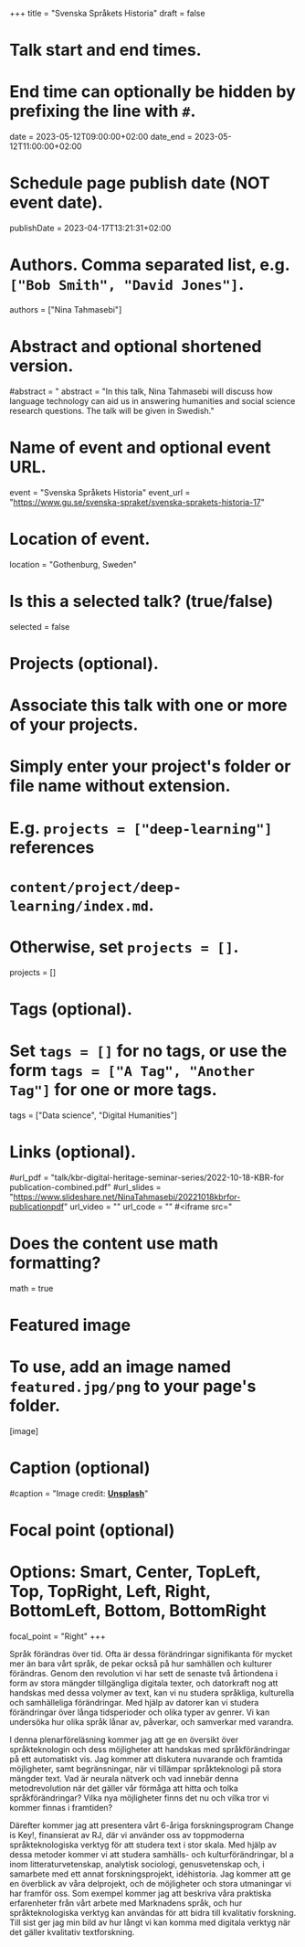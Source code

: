 +++
title = "Svenska Språkets Historia"
draft = false

# Talk start and end times.
#   End time can optionally be hidden by prefixing the line with `#`.
date = 2023-05-12T09:00:00+02:00
date_end = 2023-05-12T11:00:00+02:00

# Schedule page publish date (NOT event date).
publishDate = 2023-04-17T13:21:31+02:00


# Authors. Comma separated list, e.g. `["Bob Smith", "David Jones"]`.
authors = ["Nina Tahmasebi"]

# Abstract and optional shortened version.
#abstract = "
abstract = "In this talk, Nina Tahmasebi will discuss how language technology can aid us in answering humanities and social science research questions. The talk will be given in Swedish." 

# Name of event and optional event URL.
event = "Svenska Språkets Historia"
event_url = "https://www.gu.se/svenska-spraket/svenska-sprakets-historia-17"

# Location of event.
location = "Gothenburg, Sweden"

# Is this a selected talk? (true/false)
selected = false

# Projects (optional).
#   Associate this talk with one or more of your projects.
#   Simply enter your project's folder or file name without extension.
#   E.g. `projects = ["deep-learning"]` references
#   `content/project/deep-learning/index.md`.
#   Otherwise, set `projects = []`.
projects = []

# Tags (optional).
#   Set `tags = []` for no tags, or use the form `tags = ["A Tag", "Another Tag"]` for one or more tags.
tags = ["Data science", "Digital Humanities"]

# Links (optional).
#url_pdf = "talk/kbr-digital-heritage-seminar-series/2022-10-18-KBR-for publication-combined.pdf"
#url_slides = "https://www.slideshare.net/NinaTahmasebi/20221018kbrfor-publicationpdf"
url_video = ""
url_code = ""
#<iframe src="

# Does the content use math formatting?
math = true

# Featured image
# To use, add an image named `featured.jpg/png` to your page's folder.
[image]

  # Caption (optional)
  #caption = "Image credit: [**Unsplash**](https://unsplash.com/photos/bzdhc5b3Bxs)"

  # Focal point (optional)
  # Options: Smart, Center, TopLeft, Top, TopRight, Left, Right, BottomLeft, Bottom, BottomRight
  focal_point = "Right"
+++

Språk förändras över tid. Ofta är dessa förändringar signifikanta för mycket mer än bara vårt språk, de pekar också på hur samhällen och kulturer förändras. Genom den revolution vi har sett de senaste två årtiondena i form av stora mängder tillgängliga digitala texter, och datorkraft nog att handskas med dessa volymer av text, kan vi nu studera språkliga, kulturella och samhälleliga förändringar. Med hjälp av datorer kan vi studera förändringar över långa tidsperioder och olika typer av genrer. Vi kan undersöka hur olika språk lånar av, påverkar, och samverkar med varandra. 

I denna plenarföreläsning kommer jag att ge en översikt över språkteknologin och dess möjligheter att handskas med språkförändringar på ett automatiskt vis. Jag kommer att diskutera nuvarande och framtida möjligheter, samt begränsningar, när vi tillämpar språkteknologi på stora mängder text.  Vad är neurala nätverk och vad innebär denna metodrevolution när det gäller vår förmåga att hitta och tolka språkförändringar? Vilka nya möjligheter finns det nu och vilka tror vi kommer finnas i framtiden? 

Därefter kommer jag att presentera vårt 6-åriga forskningsprogram Change is Key!, finansierat av RJ, där vi använder oss av toppmoderna språkteknologiska verktyg för att studera text i stor skala. Med hjälp av dessa metoder kommer vi att studera samhälls- och kulturförändringar, bl a inom litteraturvetenskap, analytisk sociologi, genusvetenskap och, i samarbete med ett annat forskningsprojekt, idéhistoria.  Jag kommer att ge en överblick av våra delprojekt, och de möjligheter och stora utmaningar vi har framför oss. Som exempel kommer jag att beskriva våra praktiska erfarenheter från vårt arbete med Marknadens språk, och hur språkteknologiska verktyg kan användas för att bidra till kvalitativ forskning. Till sist ger jag min bild av hur långt vi kan komma med digitala verktyg när det gäller kvalitativ textforskning.